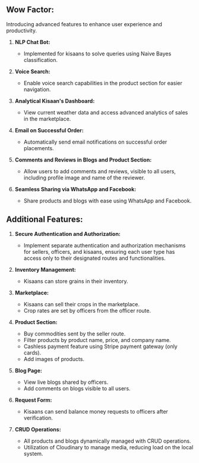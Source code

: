 ## Wow Factor:
Introducing advanced features to enhance user experience and productivity.

1. **NLP Chat Bot:**
   - Implemented for kisaans to solve queries using Naive Bayes classification.

2. **Voice Search:**
   - Enable voice search capabilities in the product section for easier navigation.

3. **Analytical Kisaan's Dashboard:**
   - View current weather data and access advanced analytics of sales in the marketplace.

4. **Email on Successful Order:**
   - Automatically send email notifications on successful order placements.

5. **Comments and Reviews in Blogs and Product Section:**
   - Allow users to add comments and reviews, visible to all users, including profile image and name of the reviewer.

6. **Seamless Sharing via WhatsApp and Facebook:**
   - Share products and blogs with ease using WhatsApp and Facebook.

## Additional Features:

1. **Secure Authentication and Authorization:**
   - Implement separate authentication and authorization mechanisms for sellers, officers, and kisaans, ensuring each user type has access only to their designated routes and functionalities.

2. **Inventory Management:**
   - Kisaans can store grains in their inventory.

3. **Marketplace:**
   - Kisaans can sell their crops in the marketplace.
   - Crop rates are set by officers from the officer route.

4. **Product Section:**
   - Buy commodities sent by the seller route.
   - Filter products by product name, price, and company name.
   - Cashless payment feature using Stripe payment gateway (only cards).
   - Add images of products.
   
5. **Blog Page:**
   - View live blogs shared by officers.
   - Add comments on blogs visible to all users.

6. **Request Form:**
   - Kisaans can send balance money requests to officers after verification.

7. **CRUD Operations:**
   - All products and blogs dynamically managed with CRUD operations.
   - Utilization of Cloudinary to manage media, reducing load on the local system.
